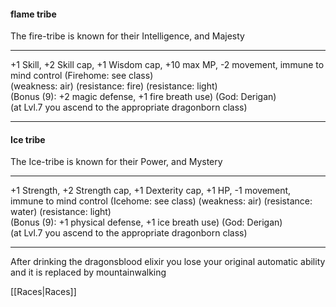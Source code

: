 #### flame tribe  
The fire-tribe is known for their Intelligence, and Majesty  

---

+1 Skill, +2 Skill cap, +1 Wisdom cap, +10 max MP, -2 movement, immune to mind control (Firehome: see class)  
(weakness: air) (resistance: fire) (resistance: light)  
(Bonus (9): +2 magic defense, +1 fire breath use) (God: Derigan)  
(at Lvl.7 you ascend to the appropriate dragonborn class)  

---

#### Ice tribe  
The Ice-tribe is known for their Power, and Mystery  

---

+1 Strength, +2 Strength cap, +1 Dexterity cap, +1 HP, -1 movement, immune to mind control (Icehome: see class) (weakness: air) (resistance: water) (resistance: light)  
(Bonus (9): +1 physical defense, +1 ice breath use) (God: Derigan)  
(at Lvl.7 you ascend to the appropriate dragonborn class)  

---

After drinking the dragonsblood elixir you lose your original automatic ability and it is replaced by mountainwalking  

[[Races|Races]]